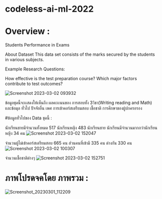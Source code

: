 # codeless-ai-ml-2022


# Overview : 

Students Performance in Exams

About Dataset
This data set consists of the marks secured by the students in various subjects.

Example Research Questions:

How effective is the test preparation course?
Which major factors contribute to test outcomes?




![Screenshot 2023-03-02 093932](https://user-images.githubusercontent.com/96861429/222370068-3c1078e3-b38d-4ebe-ac45-8924ea2aa2d4.png)


ข้อมูลชุดนี้จะเเสดงให้เห็นถึง ผลคะเเนนของ การสอบทั้ง 3วิชา(Writing reading and Math) เเละข้อมุล ทั่วไป ปัจจัยอื่น เพศ การเข้าคอร์สเตรียมสอบ เชื้อชาติ การศึกษาของผู้ปกครอรอง



#ข้อมูลทั่วไปของ Data ชุดนี้ : 


   นักเรียนชายมีจำนวนทั้งหมด 517 นักเรียนหญิง 483 นักเรียนชาย นักเรียนมีจำนวนมากกว่านักเรียนหญิง 34 คน
![Screenshot 2023-03-02 152047](https://user-images.githubusercontent.com/96861429/222371680-f29c38f3-88e7-4132-8ed9-70f9432b25ae.png)



จำนวนผู้ไม่เข้าคอร์สเตรียมสอบ 665 คน  ส่วนคนที่เข้ามี 335 คน ต่างกัน 330 คน
![Screenshot 2023-03-02 100307](https://user-images.githubusercontent.com/96861429/222372078-230d2c7e-e55a-4f5e-91b0-8814a95c849e.png)





จำนวนเชื้อชาติต่างๆ
![Screenshot 2023-03-02 152751](https://user-images.githubusercontent.com/96861429/222373273-35de74ee-a2f4-4b27-9f34-4b575a0306cc.png)



# ภาพโปรดจคโดย ภาพรวม : 





![Screenshot_20230301_112209](https://user-images.githubusercontent.com/96861429/222374868-c500fb68-176f-4cd6-8e69-2fe96cf4b323.png)






















